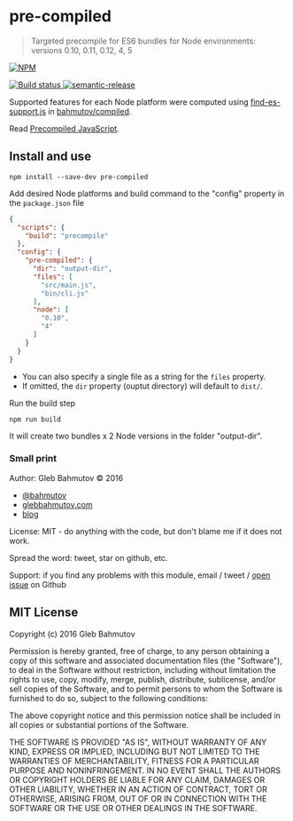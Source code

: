 # pre-compiled
> Targeted precompile for ES6 bundles for Node environments: versions 0.10, 0.11, 0.12, 4, 5

[![NPM][pre-compiled-icon] ][pre-compiled-url]

[![Build status][pre-compiled-ci-image] ][pre-compiled-ci-url]
[![semantic-release][semantic-image] ][semantic-url]

Supported features for each Node platform were computed using
[find-es-support.js](https://github.com/bahmutov/compiled/blob/master/src/find-es-support.js)
in [bahmutov/compiled](https://github.com/bahmutov/compiled).

Read [Precompiled JavaScript](https://glebbahmutov.com/blog/precompiled-javascript/).

## Install and use

    npm install --save-dev pre-compiled

Add desired Node platforms and build command to the "config" property in the `package.json` file

```json
{
  "scripts": {
    "build": "precompile"
  },
  "config": {
    "pre-compiled": {
      "dir": "output-dir",
      "files": [
        "src/main.js",
        "bin/cli.js"
      ],
      "node": [
        "0.10",
        "4"
      ]
    }
  }
}
```

- You can also specify a single file as a string for the `files` property.
- If omitted, the `dir` property (ouptut directory) will default to `dist/`.

Run the build step

    npm run build

It will create two bundles x 2 Node versions in the folder "output-dir".

### Small print

Author: Gleb Bahmutov &copy; 2016

* [@bahmutov](https://twitter.com/bahmutov)
* [glebbahmutov.com](http://glebbahmutov.com)
* [blog](http://glebbahmutov.com/blog/)

License: MIT - do anything with the code, but don't blame me if it does not work.

Spread the word: tweet, star on github, etc.

Support: if you find any problems with this module, email / tweet /
[open issue](https://github.com/bahmutov/pre-compiled/issues) on Github

## MIT License

Copyright (c) 2016 Gleb Bahmutov

Permission is hereby granted, free of charge, to any person
obtaining a copy of this software and associated documentation
files (the "Software"), to deal in the Software without
restriction, including without limitation the rights to use,
copy, modify, merge, publish, distribute, sublicense, and/or sell
copies of the Software, and to permit persons to whom the
Software is furnished to do so, subject to the following
conditions:

The above copyright notice and this permission notice shall be
included in all copies or substantial portions of the Software.

THE SOFTWARE IS PROVIDED "AS IS", WITHOUT WARRANTY OF ANY KIND,
EXPRESS OR IMPLIED, INCLUDING BUT NOT LIMITED TO THE WARRANTIES
OF MERCHANTABILITY, FITNESS FOR A PARTICULAR PURPOSE AND
NONINFRINGEMENT. IN NO EVENT SHALL THE AUTHORS OR COPYRIGHT
HOLDERS BE LIABLE FOR ANY CLAIM, DAMAGES OR OTHER LIABILITY,
WHETHER IN AN ACTION OF CONTRACT, TORT OR OTHERWISE, ARISING
FROM, OUT OF OR IN CONNECTION WITH THE SOFTWARE OR THE USE OR
OTHER DEALINGS IN THE SOFTWARE.

[pre-compiled-icon]: https://nodei.co/npm/pre-compiled.png?downloads=true
[pre-compiled-url]: https://npmjs.org/package/pre-compiled
[pre-compiled-ci-image]: https://travis-ci.org/bahmutov/pre-compiled.png?branch=master
[pre-compiled-ci-url]: https://travis-ci.org/bahmutov/pre-compiled
[semantic-image]: https://img.shields.io/badge/%20%20%F0%9F%93%A6%F0%9F%9A%80-semantic--release-e10079.svg
[semantic-url]: https://github.com/semantic-release/semantic-release

